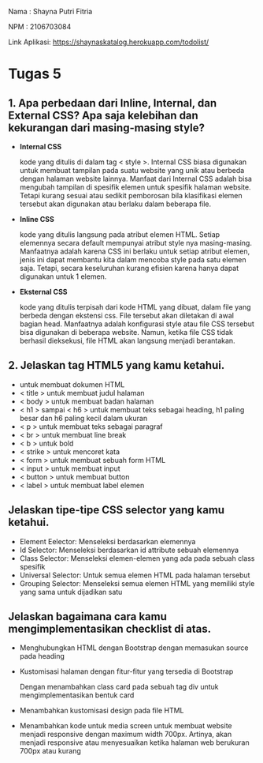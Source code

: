 Nama    : Shayna Putri Fitria

NPM     : 2106703084

Link Aplikasi: https://shaynaskatalog.herokuapp.com/todolist/ 

# Tugas 5

## **1. Apa perbedaan dari Inline, Internal, dan External CSS? Apa saja kelebihan dan kekurangan dari masing-masing style?**
- **Internal CSS**

    kode yang ditulis di dalam tag < style >. Internal CSS biasa digunakan untuk membuat tampilan pada suatu website yang unik atau berbeda dengan halaman website lainnya. Manfaat dari Internal CSS adalah bisa mengubah tampilan di spesifik elemen untuk spesifik halaman website. Tetapi kurang sesuai atau sedikit pemborosan bila klasifikasi elemen tersebut akan digunakan atau berlaku dalam beberapa file.

- **Inline CSS** 

    kode yang ditulis langsung pada atribut elemen HTML. Setiap elemennya secara default mempunyai atribut style nya masing-masing. Manfaatnya adalah karena CSS ini berlaku untuk setiap atribut elemen, jenis ini dapat membantu kita dalam mencoba style pada satu elemen saja. Tetapi, secara keseluruhan kurang efisien karena hanya dapat digunakan untuk 1 elemen.

- **Eksternal CSS** 

    kode yang ditulis terpisah dari kode HTML yang dibuat, dalam file yang berbeda dengan ekstensi css. File tersebut akan diletakan di awal bagian head. Manfaatnya adalah konfigurasi style atau file CSS tersebut bisa digunakan di beberapa website. Namun, ketika file CSS tidak berhasil dieksekusi, file HTML akan langsung menjadi berantakan.

## **2. Jelaskan tag HTML5 yang kamu ketahui.**
- <!html> untuk membuat dokumen HTML
- < title > untuk membuat judul halaman
- < body > untuk membuat badan halaman
- < h1 > sampai < h6 > untuk membuat teks sebagai heading, h1 paling besar dan h6 paling kecil dalam ukuran
- < p > untuk membuat teks sebagai paragraf
- < br > untuk membuat line break
- < b > untuk bold
- < strike > untuk mencoret kata
- < form > untuk membuat sebuah form HTML
- < input > untuk membuat input
- < button > untuk membuat button
- < label > untuk membuat label elemen

## **Jelaskan tipe-tipe CSS selector yang kamu ketahui.**
- Element Eelector: Menseleksi berdasarkan elemennya
- Id Selector: Menseleksi berdasarkan id attribute sebuah elemennya
- Class Selector: Menseleksi elemen-elemen yang ada pada sebuah class spesifik
- Universal Selector: Untuk semua elemen HTML pada halaman tersebut
- Grouping Selector: Menseleksi semua elemen HTML yang memiliki style yang sama untuk dijadikan satu

## **Jelaskan bagaimana cara kamu mengimplementasikan checklist di atas.**
- Menghubungkan HTML dengan Bootstrap dengan memasukan source pada heading
- Kustomisasi halaman dengan fitur-fitur yang tersedia di Bootstrap 

    Dengan menambahkan class card pada sebuah tag div untuk mengimplementasikan bentuk card

- Menambahkan kustomisasi design pada file HTML
- Menambahkan kode untuk media screen untuk membuat website menjadi responsive dengan maximum width 700px. Artinya, akan menjadi responsive atau menyesuaikan ketika halaman web berukuran 700px atau kurang

